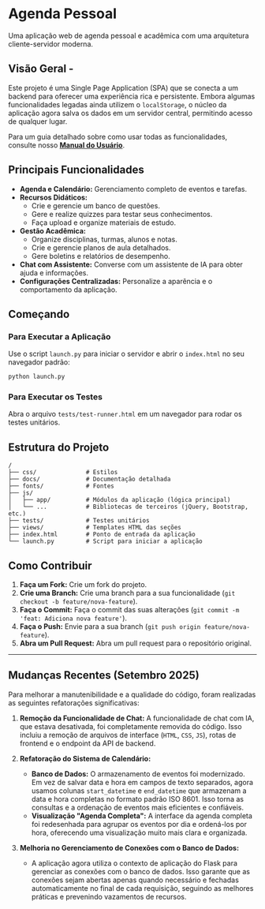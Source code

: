 # Agenda Pessoal

Uma aplicação web de agenda pessoal e acadêmica com uma arquitetura cliente-servidor moderna.

## Visão Geral - 

Este projeto é uma Single Page Application (SPA) que se conecta a um backend para oferecer uma experiência rica e persistente. Embora algumas funcionalidades legadas ainda utilizem o `localStorage`, o núcleo da aplicação agora salva os dados em um servidor central, permitindo acesso de qualquer lugar.

Para um guia detalhado sobre como usar todas as funcionalidades, consulte nosso **[Manual do Usuário](docs/MANUAL_USUARIO.md)**.

## Principais Funcionalidades

- **Agenda e Calendário:** Gerenciamento completo de eventos e tarefas.
- **Recursos Didáticos:**
    - Crie e gerencie um banco de questões.
    - Gere e realize quizzes para testar seus conhecimentos.
    - Faça upload e organize materiais de estudo.
- **Gestão Acadêmica:**
    - Organize disciplinas, turmas, alunos e notas.
    - Crie e gerencie planos de aula detalhados.
    - Gere boletins e relatórios de desempenho.
- **Chat com Assistente:** Converse com um assistente de IA para obter ajuda e informações.
- **Configurações Centralizadas:** Personalize a aparência e o comportamento da aplicação.

## Começando

### Para Executar a Aplicação

Use o script `launch.py` para iniciar o servidor e abrir o `index.html` no seu navegador padrão:

```bash
python launch.py
```

### Para Executar os Testes

Abra o arquivo `tests/test-runner.html` em um navegador para rodar os testes unitários.

## Estrutura do Projeto

```
/
├── css/              # Estilos
├── docs/             # Documentação detalhada
├── fonts/            # Fontes
├── js/
│   ├── app/          # Módulos da aplicação (lógica principal)
│   └── ...           # Bibliotecas de terceiros (jQuery, Bootstrap, etc.)
├── tests/            # Testes unitários
├── views/            # Templates HTML das seções
├── index.html        # Ponto de entrada da aplicação
└── launch.py         # Script para iniciar a aplicação
```

## Como Contribuir

1.  **Faça um Fork:** Crie um fork do projeto.
2.  **Crie uma Branch:** Crie uma branch para a sua funcionalidade (`git checkout -b feature/nova-feature`).
3.  **Faça o Commit:** Faça o commit das suas alterações (`git commit -m 'feat: Adiciona nova feature'`).
4.  **Faça o Push:** Envie para a sua branch (`git push origin feature/nova-feature`).
5.  **Abra um Pull Request:** Abra um pull request para o repositório original.

---

## Mudanças Recentes (Setembro 2025)

Para melhorar a manutenibilidade e a qualidade do código, foram realizadas as seguintes refatorações significativas:

1.  **Remoção da Funcionalidade de Chat:** A funcionalidade de chat com IA, que estava desativada, foi completamente removida do código. Isso incluiu a remoção de arquivos de interface (`HTML`, `CSS`, `JS`), rotas de frontend e o endpoint da API de backend.

2.  **Refatoração do Sistema de Calendário:**
    -   **Banco de Dados:** O armazenamento de eventos foi modernizado. Em vez de salvar data e hora em campos de texto separados, agora usamos colunas `start_datetime` e `end_datetime` que armazenam a data e hora completas no formato padrão ISO 8601. Isso torna as consultas e a ordenação de eventos mais eficientes e confiáveis.
    -   **Visualização "Agenda Completa":** A interface da agenda completa foi redesenhada para agrupar os eventos por dia e ordená-los por hora, oferecendo uma visualização muito mais clara e organizada.

3.  **Melhoria no Gerenciamento de Conexões com o Banco de Dados:**
    -   A aplicação agora utiliza o contexto de aplicação do Flask para gerenciar as conexões com o banco de dados. Isso garante que as conexões sejam abertas apenas quando necessário e fechadas automaticamente no final de cada requisição, seguindo as melhores práticas e prevenindo vazamentos de recursos.
